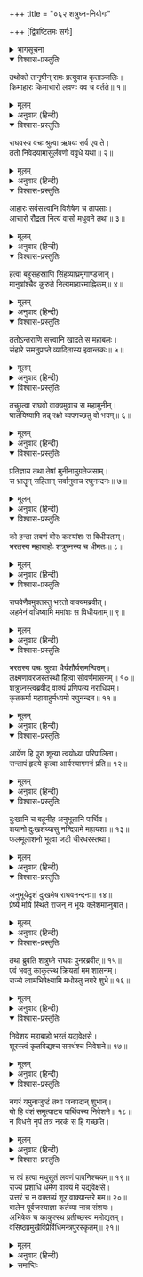 +++
title = "०६२ शत्रुघ्न-नियोगः"

+++
[द्विषष्टितमः सर्गः]



<details><summary>भागसूचना</summary>

62. श्रीरामका ऋषियोंसे लवणासुरके आहार-विहारके विषयमें पूछना और शत्रुघ्नकी रुचि जानकर उन्हें लवण-वधके कार्यमें नियुक्त करना
</details>

<details open><summary>विश्वास-प्रस्तुतिः</summary>

तथोक्ते तानृषीन् रामः प्रत्युवाच कृताञ्जलिः।  
किमाहारः किमाचारो लवणः क्व च वर्तते॥ १॥
</details>

<details><summary>मूलम्</summary>

तथोक्ते तानृषीन् रामः प्रत्युवाच कृताञ्जलिः।  
किमाहारः किमाचारो लवणः क्व च वर्तते॥ १॥
</details>

<details><summary>अनुवाद (हिन्दी)</summary>

ऋषियोंके इस प्रकार कहनेपर श्रीरामचन्द्रजीने उनसे हाथ जोड़कर पूछा—‘लवणासुर क्या खाता है? उसका आचार-व्यवहार कैसा है—रहने-सहनेका ढंग क्या है? और वह कहाँ रहता है?’॥ १॥
</details>

<details open><summary>विश्वास-प्रस्तुतिः</summary>

राघवस्य वचः श्रुत्वा ऋषयः सर्व एव ते।  
ततो निवेदयामासुर्लवणो ववृधे यथा॥ २॥
</details>

<details><summary>मूलम्</summary>

राघवस्य वचः श्रुत्वा ऋषयः सर्व एव ते।  
ततो निवेदयामासुर्लवणो ववृधे यथा॥ २॥
</details>

<details><summary>अनुवाद (हिन्दी)</summary>

श्रीरघुनाथजीकी यह बात सुनकर उन सभी ऋषियोंने जिस तरहके आहार-व्यवहारसे लवणासुर पला था, वह सब कह सुनाया॥ २॥
</details>

<details open><summary>विश्वास-प्रस्तुतिः</summary>

आहारः सर्वसत्त्वानि विशेषेण च तापसाः।  
आचारो रौद्रता नित्यं वासो मधुवने तथा॥ ३॥
</details>

<details><summary>मूलम्</summary>

आहारः सर्वसत्त्वानि विशेषेण च तापसाः।  
आचारो रौद्रता नित्यं वासो मधुवने तथा॥ ३॥
</details>

<details><summary>अनुवाद (हिन्दी)</summary>

वे बोले—‘प्रभो! उसका आहार तो सभी प्राणी हैं; परंतु विशेषतः वह तपस्वी मुनियोंको खाता है। उसके आचार-व्यवहारमें बड़ी क्रूरता और भयानकता है और वह सदा मधुवनमें निवास करता है॥ ३॥
</details>

<details open><summary>विश्वास-प्रस्तुतिः</summary>

हत्वा बहुसहस्राणि सिंहव्याघ्रमृगाण्डजान्।  
मानुषांश्चैव कुरुते नित्यमाहारमाह्निकम्॥ ४॥
</details>

<details><summary>मूलम्</summary>

हत्वा बहुसहस्राणि सिंहव्याघ्रमृगाण्डजान्।  
मानुषांश्चैव कुरुते नित्यमाहारमाह्निकम्॥ ४॥
</details>

<details><summary>अनुवाद (हिन्दी)</summary>

‘वह प्रतिदिन कई सहस्र सिंह, व्याघ्र, मृग, पक्षी और मनुष्योंको मारकर खा जाता है॥ ४॥
</details>

<details open><summary>विश्वास-प्रस्तुतिः</summary>

ततोऽन्तराणि सत्त्वानि खादते स महाबलः।  
संहारे समनुप्राप्ते व्यादितास्य इवान्तकः॥ ५॥
</details>

<details><summary>मूलम्</summary>

ततोऽन्तराणि सत्त्वानि खादते स महाबलः।  
संहारे समनुप्राप्ते व्यादितास्य इवान्तकः॥ ५॥
</details>

<details><summary>अनुवाद (हिन्दी)</summary>

‘संहारकाल आनेपर मुँह बाकर खड़े हुए यमराजके समान वह महाबली असुर दूसरे-दूसरे जीवोंको भी खाता रहता है’॥ ५॥
</details>

<details open><summary>विश्वास-प्रस्तुतिः</summary>

तच्छ्रुत्वा राघवो वाक्यमुवाच स महामुनीन्।  
घातयिष्यामि तद् रक्षो व्यपगच्छतु वो भयम्॥ ६॥
</details>

<details><summary>मूलम्</summary>

तच्छ्रुत्वा राघवो वाक्यमुवाच स महामुनीन्।  
घातयिष्यामि तद् रक्षो व्यपगच्छतु वो भयम्॥ ६॥
</details>

<details><summary>अनुवाद (हिन्दी)</summary>

उनका यह कथन सुनकर श्रीरघुनाथजीने उन महामुनियोंसे कहा—‘महर्षियो! मैं उस राक्षसको मरवा डालूूँगा। आपलोगोंका भय दूर हो जाना चाहिये’॥ ६॥
</details>

<details open><summary>विश्वास-प्रस्तुतिः</summary>

प्रतिज्ञाय तथा तेषां मुनीनामुग्रतेजसाम्।  
स भ्रातॄन् सहितान् सर्वानुवाच रघुनन्दनः॥ ७॥
</details>

<details><summary>मूलम्</summary>

प्रतिज्ञाय तथा तेषां मुनीनामुग्रतेजसाम्।  
स भ्रातॄन् सहितान् सर्वानुवाच रघुनन्दनः॥ ७॥
</details>

<details><summary>अनुवाद (हिन्दी)</summary>

इस प्रकार उन उग्र तेजस्वी मुनियोंके समक्ष प्रतिज्ञा करके रघुकुलनन्दन श्रीरामने वहाँ एकत्र हुए अपने सब भाइयोंसे पूछा—॥ ७॥
</details>

<details open><summary>विश्वास-प्रस्तुतिः</summary>

को हन्ता लवणं वीरः कस्यांशः स विधीयताम्।  
भरतस्य महाबाहोः शत्रुघ्नस्य च धीमतः॥ ८॥
</details>

<details><summary>मूलम्</summary>

को हन्ता लवणं वीरः कस्यांशः स विधीयताम्।  
भरतस्य महाबाहोः शत्रुघ्नस्य च धीमतः॥ ८॥
</details>

<details><summary>अनुवाद (हिन्दी)</summary>

‘बन्धुओ! लवणको कौन वीर मारेगा? उसे किसके हिस्सेमें रखा जाय—महाबाहु भरतके या बुद्धिमान् शत्रुघ्नके’॥
</details>

<details open><summary>विश्वास-प्रस्तुतिः</summary>

राघवेणैवमुक्तस्तु भरतो वाक्यमब्रवीत्।  
अहमेनं वधिष्यामि ममांशः स विधीयताम्॥ ९॥
</details>

<details><summary>मूलम्</summary>

राघवेणैवमुक्तस्तु भरतो वाक्यमब्रवीत्।  
अहमेनं वधिष्यामि ममांशः स विधीयताम्॥ ९॥
</details>

<details><summary>अनुवाद (हिन्दी)</summary>

रघुनाथजीके इस प्रकार पूछनेपर भरतजी बोले—‘भैया! मैं इस लवणका वध करूँगा। इसे मेरे हिस्सेमें रखा जाय’॥ ९॥
</details>

<details open><summary>विश्वास-प्रस्तुतिः</summary>

भरतस्य वचः श्रुत्वा धैर्यशौर्यसमन्वितम्।  
लक्ष्मणावरजस्तस्थौ हित्वा सौवर्णमासनम्॥ १०॥  
शत्रुघ्नस्त्वब्रवीद् वाक्यं प्रणिपत्य नराधिपम्।  
कृतकर्मा महाबाहुर्मध्यमो रघुनन्दन॥ ११॥
</details>

<details><summary>मूलम्</summary>

भरतस्य वचः श्रुत्वा धैर्यशौर्यसमन्वितम्।  
लक्ष्मणावरजस्तस्थौ हित्वा सौवर्णमासनम्॥ १०॥  
शत्रुघ्नस्त्वब्रवीद् वाक्यं प्रणिपत्य नराधिपम्।  
कृतकर्मा महाबाहुर्मध्यमो रघुनन्दन॥ ११॥
</details>

<details><summary>अनुवाद (हिन्दी)</summary>

भरतजीके ये धीरता और वीरतापूर्ण शब्द सुनकर शत्रुघ्नजी सोनेका सिंहासन छोड़कर खड़े हो गये और महाराज श्रीरामको प्रणाम करके बोले—‘रघुनन्दन! महाबाहु मझले भैया तो बहुत-से कार्य कर चुके हैं॥
</details>

<details open><summary>विश्वास-प्रस्तुतिः</summary>

आर्येण हि पुरा शून्या त्वयोध्या परिपालिता।  
सन्तापं हृदये कृत्वा आर्यस्यागमनं प्रति॥ १२॥
</details>

<details><summary>मूलम्</summary>

आर्येण हि पुरा शून्या त्वयोध्या परिपालिता।  
सन्तापं हृदये कृत्वा आर्यस्यागमनं प्रति॥ १२॥
</details>

<details><summary>अनुवाद (हिन्दी)</summary>

‘पहले जब अयोध्यापुरी आपसे सूनी हो गयी थी, उस समय आपके आगमन-कालतक हृदयमें अत्यन्त संताप लिये इन्होंने अयोध्यापुरीका पालन किया था॥ १२॥
</details>

<details open><summary>विश्वास-प्रस्तुतिः</summary>

दुःखानि च बहूनीह अनुभूतानि पार्थिव।  
शयानो दुःखशय्यासु नन्दिग्रामे महायशाः॥ १३॥  
फलमूलाशनो भूत्वा जटी चीरधरस्तथा।
</details>

<details><summary>मूलम्</summary>

दुःखानि च बहूनीह अनुभूतानि पार्थिव।  
शयानो दुःखशय्यासु नन्दिग्रामे महायशाः॥ १३॥  
फलमूलाशनो भूत्वा जटी चीरधरस्तथा।
</details>

<details><summary>अनुवाद (हिन्दी)</summary>

‘पृथ्वीनाथ! महायशस्वी भरतने नन्दिग्राममें दुःखद शय्यापर सोते हुए पहले बहुत-से दुःख भोगे हैं। ये फल-मूल खाकर रहते थे और सिरपर जटा बढ़ाये चीर वस्त्र धारण करते थे॥ १३ १/२॥
</details>

<details open><summary>विश्वास-प्रस्तुतिः</summary>

अनुभूयेदृशं दुःखमेष राघवनन्दनः॥ १४॥  
प्रेष्ये मयि स्थिते राजन् न भूयः क्लेशमाप्नुयात्।
</details>

<details><summary>मूलम्</summary>

अनुभूयेदृशं दुःखमेष राघवनन्दनः॥ १४॥  
प्रेष्ये मयि स्थिते राजन् न भूयः क्लेशमाप्नुयात्।
</details>

<details><summary>अनुवाद (हिन्दी)</summary>

‘महाराज! ऐसे-ऐसे दुःख भोगकर ये रघुकुलनन्दन भरत मुझ सेवकके रहते हुए अब फिर अधिक क्लेश न उठावें’॥ १४ १/२॥
</details>

<details open><summary>विश्वास-प्रस्तुतिः</summary>

तथा ब्रुवति शत्रुघ्ने राघवः पुनरब्रवीत्॥ १५॥  
एवं भवतु काकुत्स्थ क्रियतां मम शासनम्।  
राज्ये त्वामभिषेक्ष्यामि मधोस्तु नगरे शुभे॥ १६॥
</details>

<details><summary>मूलम्</summary>

तथा ब्रुवति शत्रुघ्ने राघवः पुनरब्रवीत्॥ १५॥  
एवं भवतु काकुत्स्थ क्रियतां मम शासनम्।  
राज्ये त्वामभिषेक्ष्यामि मधोस्तु नगरे शुभे॥ १६॥
</details>

<details><summary>अनुवाद (हिन्दी)</summary>

शत्रुघ्नके ऐसा कहनेपर श्रीरघुनाथजी फिर बोले—‘काकुत्स्थ! तुम जैसा कहते हो, वैसा ही हो। तुम्हीं मेरे इस आदेशका पालन करो। मैं तुम्हें मधुके सुन्दर नगरमें राजाके पदपर अभिषिक्त करूँगा॥ १५-१६॥
</details>

<details open><summary>विश्वास-प्रस्तुतिः</summary>

निवेशय महाबाहो भरतं यद्यवेक्षसे।  
शूरस्त्वं कृतविद्यश्च समर्थश्च निवेशने॥ १७॥
</details>

<details><summary>मूलम्</summary>

निवेशय महाबाहो भरतं यद्यवेक्षसे।  
शूरस्त्वं कृतविद्यश्च समर्थश्च निवेशने॥ १७॥
</details>

<details><summary>अनुवाद (हिन्दी)</summary>

‘महाबाहो! यदि तुम भरतको क्लेश देना ठीक नहीं समझते तो इनको यहीं रहने दो। तुम शूरवीर हो, अस्त्र-विद्याके ज्ञाता हो तथा तुममें नूतन नगर निर्माण करनेकी शक्ति है॥ १७॥
</details>

<details open><summary>विश्वास-प्रस्तुतिः</summary>

नगरं यमुनाजुष्टं तथा जनपदान् शुभान्।  
यो हि वंशं समुत्पाट्य पार्थिवस्य निवेशने॥ १८॥  
न विधत्ते नृपं तत्र नरकं स हि गच्छति।
</details>

<details><summary>मूलम्</summary>

नगरं यमुनाजुष्टं तथा जनपदान् शुभान्।  
यो हि वंशं समुत्पाट्य पार्थिवस्य निवेशने॥ १८॥  
न विधत्ते नृपं तत्र नरकं स हि गच्छति।
</details>

<details><summary>अनुवाद (हिन्दी)</summary>

‘तुम यमुनाजीके तटपर सुन्दर नगर बसा सकते हो और उत्तमोत्तम जनपदोंकी स्थापना कर सकते हो। जो किसी राजाके वंशका उच्छेद करके उसकी राजधानीमें दूसरे राजाको स्थापित नहीं करता, वह नरकमें पड़ता है॥
</details>

<details open><summary>विश्वास-प्रस्तुतिः</summary>

स त्वं हत्वा मधुसुतं लवणं पापनिश्चयम्॥ १९॥  
राज्यं प्रशाधि धर्मेण वाक्यं मे यद्यवेक्षसे।  
उत्तरं च न वक्तव्यं शूर वाक्यान्तरे मम॥ २०॥  
बालेन पूर्वजस्याज्ञा कर्तव्या नात्र संशयः।  
अभिषेकं च काकुत्स्थ प्रतीच्छस्व ममोद्यतम्।  
वसिष्ठप्रमुखैर्विप्रैर्विधिमन्त्रपुरस्कृतम्॥ २१॥
</details>

<details><summary>मूलम्</summary>

स त्वं हत्वा मधुसुतं लवणं पापनिश्चयम्॥ १९॥  
राज्यं प्रशाधि धर्मेण वाक्यं मे यद्यवेक्षसे।  
उत्तरं च न वक्तव्यं शूर वाक्यान्तरे मम॥ २०॥  
बालेन पूर्वजस्याज्ञा कर्तव्या नात्र संशयः।  
अभिषेकं च काकुत्स्थ प्रतीच्छस्व ममोद्यतम्।  
वसिष्ठप्रमुखैर्विप्रैर्विधिमन्त्रपुरस्कृतम्॥ २१॥
</details>

<details><summary>अनुवाद (हिन्दी)</summary>

‘अतः तुम मधुके पुत्र पापात्मा लवणासुरको मारकर धमर्पूर्वक वहाँके राज्यका शासन करो। शूरवीर! यदि तुम मेरी बात मानने योग्य समझो तो मैं जो कुछ कहता हूँ, उसे चुपचाप स्वीकार करो। बीचमें बात काटकर कोई उत्तर तुम्हें नहीं देना चाहिये। बालकको अवश्य ही अपने बड़ोंकी आज्ञाका पालन करना चाहिये। शत्रुघ्न! वसिष्ठ आदि मुख्य-मुख्य ब्राह्मण विधि और मन्त्रोच्चारणके साथ तुम्हारा अभिषेक करेंगे। मेरी आज्ञासे प्राप्त हुए इस अभिषेकको तुम स्वीकार करो’॥ १९—२१॥
</details>

<details><summary>समाप्तिः</summary>

इत्यार्षे श्रीमद्रामायणे वाल्मीकीये आदिकाव्ये उत्तरकाण्डे द्विषष्टितमः सर्गः॥ ६२॥  
इस प्रकार श्रीवाल्मीकिनिर्मित आर्षरामायण आदिकाव्यके उत्तरकाण्डमें बासठवाँ सर्ग पूरा हुआ॥ ६२॥
</details>

